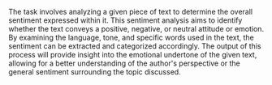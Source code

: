 <a name="description"></a>

The task involves analyzing a given piece of text to determine the overall sentiment expressed within it. This sentiment analysis aims to identify whether the text conveys a positive, negative, or neutral attitude or emotion. By examining the language, tone, and specific words used in the text, the sentiment can be extracted and categorized accordingly. The output of this process will provide insight into the emotional undertone of the given text, allowing for a better understanding of the author's perspective or the general sentiment surrounding the topic discussed.